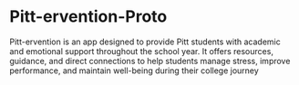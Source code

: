 # Pitt-ervention-Proto
Pitt-ervention is an app designed to provide Pitt students with academic and emotional support throughout the school year. It offers resources, guidance, and direct connections to help students manage stress, improve performance, and maintain well-being during their college journey
